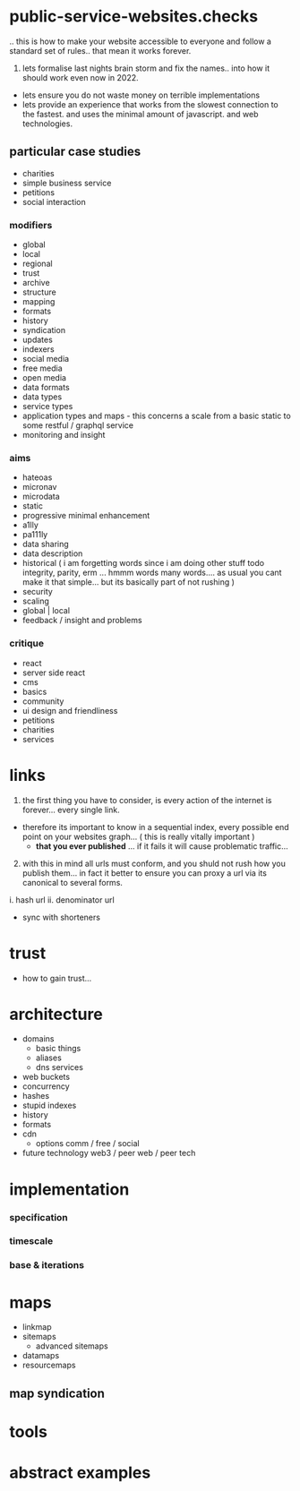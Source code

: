 # public-service-websites.checks
.. this is how to make your website accessible to everyone and follow a standard set of rules.. that mean it works forever. 

1. lets formalise last nights brain storm and fix the names.. into how it should work even now in 2022.
- lets ensure you do not waste money on terrible implementations
- lets provide an experience that works from the slowest connection to the fastest. and uses the minimal amount of javascript. and web technologies.

## particular case studies

- charities
- simple business service
- petitions
- social interaction

### modifiers

- global
- local
- regional
- trust
- archive
- structure
- mapping
- formats
- history
- syndication
- updates
- indexers
- social media
- free media
- open media
- data formats
- data types
- service types
- application types and maps - this concerns a scale from a basic static to some restful / graphql service
- monitoring and insight

### aims 

- hateoas
- micronav
- microdata
- static
- progressive minimal enhancement 
- a1lly
- pa111ly
- data sharing
- data description
- historical ( i am forgetting words since i am doing other stuff todo integrity, parity, erm ... hmmm words many words.... as usual you cant make it that simple... but its basically part of not rushing )
- security
- scaling
- global | local
- feedback / insight and problems

### critique
- react
- server side react
- cms
- basics
- community
- ui design and friendliness
- petitions
- charities
- services

# links

1. the first thing you have to consider, is every action of the internet is forever... every single link. 
- therefore its important to know in a sequential index, every possible end point on your websites graph... ( this is really vitally important )
  - **that you ever published** ... if it fails it will cause problematic traffic... 

2. with this in mind all urls must conform, and you shuld not rush how you publish them... in fact it better to ensure you can proxy a url via its canonical to several forms.

i. hash url
ii. denominator url

- sync with shorteners

# trust
- how to gain trust... 

# architecture

- domains
  - basic things
  - aliases
  - dns services
- web buckets
- concurrency
- hashes
- stupid indexes
- history
- formats
- cdn
  - options comm / free / social
- future technology web3 / peer web / peer tech

# implementation
### specification
### timescale
### base & iterations

# maps
- linkmap
- sitemaps
  - advanced sitemaps
- datamaps
- resourcemaps

## map syndication

# tools
# abstract examples
